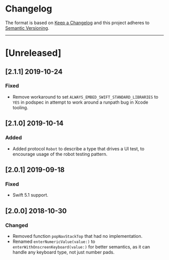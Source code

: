 # Changelog

The format is based on [Keep a Changelog](https://keepachangelog.com/en/1.0.0/) and this project adheres to [Semantic Versioning](https://semver.org/spec/v2.0.0.html).

---

# [Unreleased]

## [2.1.1] 2019-10-24

### Fixed

- Remove workaround to set `ALWAYS_EMBED_SWIFT_STANDARD_LIBRARIES` to `YES` in podspec in attempt to work around a runpath bug in Xcode tooling.

## [2.1.0] 2019-10-14

### Added

- Added protocol `Robot` to describe a type that drives a UI test, to encourage usage of the robot testing pattern.

## [2.0.1] 2019-09-18

### Fixed

- Swift 5.1 support.

## [2.0.0] 2018-10-30

### Changed

- Removed function `popNavStackTop` that had no implementation.
- Renamed `enterNumericValue(value:)` to `enterWithOnscreenKeyboard(value:)` for better semantics, as it can handle any keyboard type, not just number pads.
